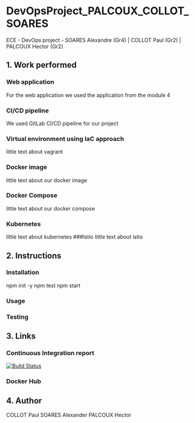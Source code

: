 # DevOpsProject_PALCOUX_COLLOT_SOARES
ECE - DevOps project - SOARES Alexandre (Gr4) | COLLOT Paul (Gr2) | PALCOUX Hector (Gr2)

## 1. Work performed

### Web application
For the web application we used the application from the module 4
### CI/CD pipeline
We used GitLab CI/CD pipeline for our project
### Virtual environment using IaC approach 
little text about vagrant
### Docker image
little text about our docker image
### Docker Compose
little text about our docker compose
### Kubernetes
little text about kubernetes
###Istio
little text about istio

## 2. Instructions

### Installation

npm init -y
npm test
npm start

### Usage

### Testing

## 3. Links

### Continuous Integration report
[![Build Status](https://travis-ci.com/SoaAlex/DevOpsProject_PALCOUX_COLLOT_SOARES.svg?token=wyr2LsxQv7Rz663oxwoS&branch=main)](https://travis-ci.com/SoaAlex/DevOpsProject_PALCOUX_COLLOT_SOARES)

### Docker Hub


## 4. Author

COLLOT Paul
SOARES Alexander
PALCOUX Hector
